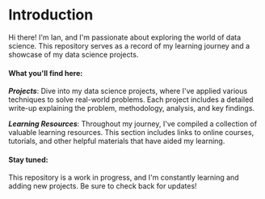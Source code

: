 # Introduction

Hi there!  I'm Ian, and I'm passionate about exploring the world of data science. This repository serves as a record of my learning journey and a showcase of my data science projects.

#### What you'll find here:

***Projects***: Dive into my data science projects, where I've applied various techniques to solve real-world problems. Each project includes a detailed write-up explaining the problem, methodology, analysis, and key findings.

***Learning Resources***: Throughout my journey, I've compiled a collection of valuable learning resources. This section includes links to online courses, tutorials, and other helpful materials that have aided my learning.

#### Stay tuned:

This repository is a work in progress, and I'm constantly learning and adding new projects.  Be sure to check back for updates!

